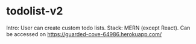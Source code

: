 # todolist-v2
Intro: User can create custom todo lists.
Stack: MERN (except React).
Can be accessed on https://guarded-cove-64986.herokuapp.com/
